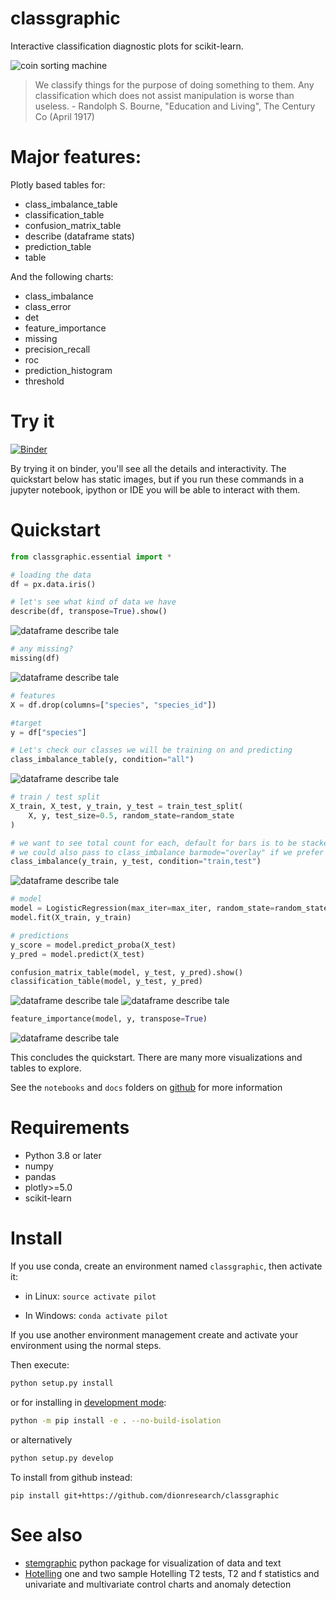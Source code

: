 # classgraphic
Interactive classification diagnostic plots for scikit-learn.

![coin sorting machine](docs/source/sorter_patent.jpg)

> We classify things for the purpose of doing something to them. Any classification which does not assist manipulation is worse than useless. - Randolph S. Bourne,
  "Education and Living", The Century Co (April 1917)

# Major features:

Plotly based tables for:

- class_imbalance_table 
- classification_table
- confusion_matrix_table
- describe (dataframe stats)
- prediction_table
- table

And the following charts:

- class_imbalance 
- class_error
- det
- feature_importance
- missing
- precision_recall
- roc
- prediction_histogram
- threshold

# Try it

[![Binder](https://mybinder.org/badge_logo.svg)](https://mybinder.org/v2/gh/dionresearch/classgraphic/HEAD?labpath=notebooks%2FClassGraphic_iris_demo.ipynb)

By trying it on binder, you'll see all the details and interactivity. The quickstart below
has static images, but if you run these commands in a jupyter notebook, ipython or IDE you will
be able to interact with them.

# Quickstart

```python
from classgraphic.essential import *

# loading the data
df = px.data.iris()

# let's see what kind of data we have
describe(df, transpose=True).show()
```
![dataframe describe tale](https://github.com/dionresearch/classgraphic/raw/main/docs/source/describe.png)
```python
# any missing?
missing(df)
```
![dataframe describe tale](https://github.com/dionresearch/classgraphic/raw/main/docs/source/missing.png)
```python
# features
X = df.drop(columns=["species", "species_id"])

#target
y = df["species"]

# Let's check our classes we will be training on and predicting
class_imbalance_table(y, condition="all")
```
![dataframe describe tale](https://github.com/dionresearch/classgraphic/raw/main/docs/source/imbalance_table.png)
```python
# train / test split
X_train, X_test, y_train, y_test = train_test_split(
    X, y, test_size=0.5, random_state=random_state
)

# we want to see total count for each, default for bars is to be stacked, so that works
# we could also pass to class_imbalance barmode="overlay" if we prefer
class_imbalance(y_train, y_test, condition="train,test")
```
![dataframe describe tale](https://github.com/dionresearch/classgraphic/raw/main/docs/source/class_imbalance.png)
```python
# model
model = LogisticRegression(max_iter=max_iter, random_state=random_state)
model.fit(X_train, y_train)

# predictions
y_score = model.predict_proba(X_test)
y_pred = model.predict(X_test)

confusion_matrix_table(model, y_test, y_pred).show()
classification_table(model, y_test, y_pred)
```
![dataframe describe tale](https://github.com/dionresearch/classgraphic/raw/main/docs/source/confusion.png)
![dataframe describe tale](https://github.com/dionresearch/classgraphic/raw/main/docs/source/classification_table.png)
```python
feature_importance(model, y, transpose=True)
```
![dataframe describe tale](https://github.com/dionresearch/classgraphic/raw/main/docs/source/feature.png)

This concludes the quickstart. There are many more visualizations and tables to explore.

See the `notebooks` and `docs` folders on [github](https://github.com/dionresearch/classgraphic) for more information

# Requirements

- Python 3.8 or later
- numpy
- pandas
- plotly>=5.0
- scikit-learn

# Install

If you use conda, create an environment named `classgraphic`, then activate it:

- in Linux:
`source activate pilot`

- In Windows:
`conda activate pilot`

If you use another environment management create and activate your environment
using the normal steps.

Then execute:

```sh
python setup.py install
```

or for installing in [development mode](https://pip.pypa.io/en/latest/cli/pip_install/#install-editable):


```sh
python -m pip install -e . --no-build-isolation
```

or alternatively

```sh
python setup.py develop
```

To install from github instead:
```shell
pip install git+https://github.com/dionresearch/classgraphic
```


# See also

- [stemgraphic](https://github.com/dionresearch/stemgraphic) python package for visualization of data and text
- [Hotelling](https://github.com/dionresearch/hotelling) one and two sample Hotelling T2 tests, T2 and f statistics and univariate and multivariate control charts and anomaly detection
